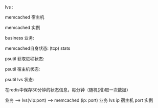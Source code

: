 lvs :

memcached 宿主机

memcached 实例

business 业务:



memcached自身状态: (tcp) stats

psutil 获取进程状态:

psutil 宿主机状态:

psutil lvs 状态:

在redis中保存30分钟的状态信息，每分钟（随机(推)取一次数据）


业务 —> lvs(vip:port) --> memcached (ip: port)
业务     lvs               ip 宿主机  port 实例
